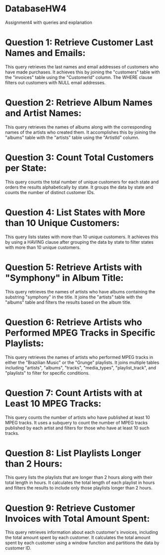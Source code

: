 # DatabaseHW4
Assignment4 with queries and explanation

# Question 1: Retrieve Customer Last Names and Emails:
This query retrieves the last names and email addresses of customers who have made purchases.
It achieves this by joining the "customers" table with the "invoices" table using the "CustomerId" column.
The WHERE clause filters out customers with NULL email addresses.

# Question 2: Retrieve Album Names and Artist Names:
This query retrieves the names of albums along with the corresponding names of the artists who created them.
It accomplishes this by joining the "albums" table with the "artists" table using the "ArtistId" column.

# Question 3: Count Total Customers per State:
This query counts the total number of unique customers for each state and orders the results alphabetically by state.
It groups the data by state and counts the number of distinct customer IDs.

# Question 4: List States with More than 10 Unique Customers:
This query lists states with more than 10 unique customers.
It achieves this by using a HAVING clause after grouping the data by state to filter states with more than 10 unique customers.

# Question 5: Retrieve Artists with "Symphony" in Album Title:
This query retrieves the names of artists who have albums containing the substring "symphony" in the title.
It joins the "artists" table with the "albums" table and filters the results based on the album title.

# Question 6: Retrieve Artists who Performed MPEG Tracks in Specific Playlists:
This query retrieves the names of artists who performed MPEG tracks in either the "Brazilian Music" or the "Grunge" playlists.
It joins multiple tables including "artists", "albums", "tracks", "media_types", "playlist_track", and "playlists" to filter for specific conditions.

# Question 7: Count Artists with at Least 10 MPEG Tracks:
This query counts the number of artists who have published at least 10 MPEG tracks.
It uses a subquery to count the number of MPEG tracks published by each artist and filters for those who have at least 10 such tracks.

# Question 8: List Playlists Longer than 2 Hours:
This query lists the playlists that are longer than 2 hours along with their total length in hours.
It calculates the total length of each playlist in hours and filters the results to include only those playlists longer than 2 hours.

# Question 9: Retrieve Customer Invoices with Total Amount Spent:
This query retrieves information about each customer's invoices, including the total amount spent by each customer.
It calculates the total amount spent by each customer using a window function and partitions the data by customer ID.
